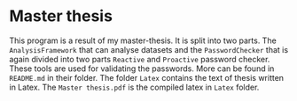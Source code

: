 # Master thesis

This program is a result of my master-thesis. It is split into two parts. The `AnalysisFramework`
that can analyse datasets and the `PasswordChecker` that is again divided
into two parts `Reactive` and `Proactive` password checker. These tools are
used for validating the passwords. More can be found in `README.md` in their
folder. The folder `Latex` contains the text of thesis written in Latex. The
`Master thesis.pdf` is the compiled latex in `Latex` folder.

